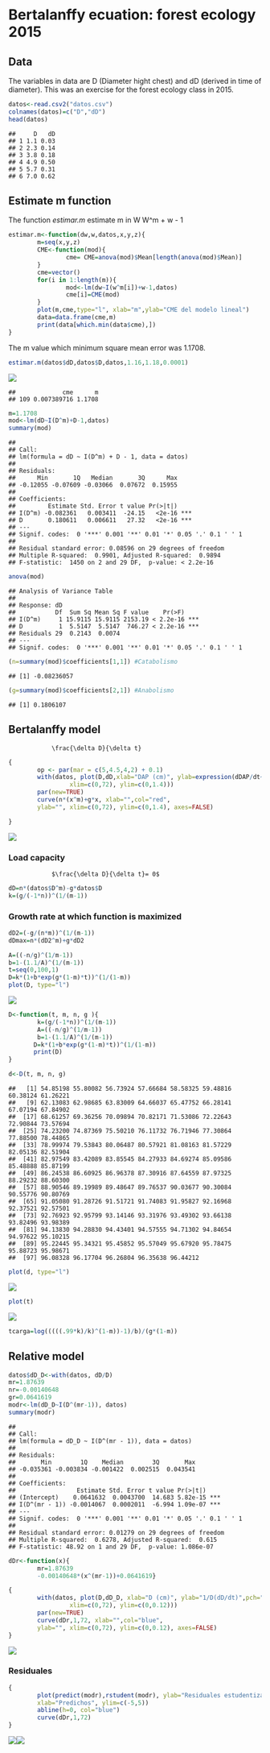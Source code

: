 Bertalanffy ecuation: forest ecology 2015
================

## Data

The variables in data are D (Diameter hight chest) and dD (derived in
time of diameter). This was an exercise for the forest ecology class in
2015.

``` r
datos<-read.csv2("datos.csv")
colnames(datos)=c("D","dD")
head(datos)
```

    ##     D   dD
    ## 1 1.1 0.03
    ## 2 2.3 0.14
    ## 3 3.8 0.18
    ## 4 4.9 0.50
    ## 5 5.7 0.31
    ## 6 7.0 0.62

## Estimate m function

The function *estimar.m* estimate m in W W^m + w - 1

``` r
estimar.m<-function(dw,w,datos,x,y,z){
        m=seq(x,y,z)
        CME<-function(mod){
                cme= CME=anova(mod)$Mean[length(anova(mod)$Mean)]
        }
        cme=vector()
        for(i in 1:length(m)){
                mod<-lm(dw~I(w^m[i])+w-1,datos)
                cme[i]=CME(mod)
        } 
        plot(m,cme,type="l", xlab="m",ylab="CME del modelo lineal")
        data=data.frame(cme,m)
        print(data[which.min(data$cme),]) 
}
```

The m value which minimum square mean error was 1.1708.

``` r
estimar.m(datos$dD,datos$D,datos,1.16,1.18,0.0001)
```

![](README_files/figure-gfm/unnamed-chunk-3-1.png)<!-- -->

    ##             cme      m
    ## 109 0.007389716 1.1708

``` r
m=1.1708
mod<-lm(dD~I(D^m)+D-1,datos)
summary(mod)
```

    ## 
    ## Call:
    ## lm(formula = dD ~ I(D^m) + D - 1, data = datos)
    ## 
    ## Residuals:
    ##      Min       1Q   Median       3Q      Max 
    ## -0.12055 -0.07609 -0.03066  0.07672  0.15955 
    ## 
    ## Coefficients:
    ##         Estimate Std. Error t value Pr(>|t|)    
    ## I(D^m) -0.082361   0.003411  -24.15   <2e-16 ***
    ## D       0.180611   0.006611   27.32   <2e-16 ***
    ## ---
    ## Signif. codes:  0 '***' 0.001 '**' 0.01 '*' 0.05 '.' 0.1 ' ' 1
    ## 
    ## Residual standard error: 0.08596 on 29 degrees of freedom
    ## Multiple R-squared:  0.9901, Adjusted R-squared:  0.9894 
    ## F-statistic:  1450 on 2 and 29 DF,  p-value: < 2.2e-16

``` r
anova(mod)
```

    ## Analysis of Variance Table
    ## 
    ## Response: dD
    ##           Df  Sum Sq Mean Sq F value    Pr(>F)    
    ## I(D^m)     1 15.9115 15.9115 2153.19 < 2.2e-16 ***
    ## D          1  5.5147  5.5147  746.27 < 2.2e-16 ***
    ## Residuals 29  0.2143  0.0074                      
    ## ---
    ## Signif. codes:  0 '***' 0.001 '**' 0.01 '*' 0.05 '.' 0.1 ' ' 1

``` r
(n=summary(mod)$coefficients[1,1]) #Catabolismo
```

    ## [1] -0.08236057

``` r
(g=summary(mod)$coefficients[2,1]) #Anabolismo
```

    ## [1] 0.1806107

## Bertalanffy model

``` 
            \frac{\delta D}{\delta t}
```

``` r
{
        op <- par(mar = c(5,4.5,4,2) + 0.1)
        with(datos, plot(D,dD,xlab="DAP (cm)", ylab=expression(dDAP/dt~(cm/año)), 
                 xlim=c(0,72), ylim=c(0,1.4)))
        par(new=TRUE)
        curve(n*(x^m)+g*x, xlab="",col="red", 
        ylab="", xlim=c(0,72), ylim=c(0,1.4), axes=FALSE)

}
```

![](README_files/figure-gfm/unnamed-chunk-5-1.png)<!-- -->

### Load capacity

``` 
            $\frac{\delta D}{\delta t}= 0$
```

``` r
dD=n*(datos$D^m)-g*datos$D
k=(g/(-1*n))^(1/(m-1))
```

### Growth rate at which function is maximized

``` r
dD2=(-g/(n*m))^(1/(m-1)) 
dDmax=n*(dD2^m)+g*dD2
```

``` r
A=((-n/g)^(1/m-1))
b=1-(1.1/A)^(1/(m-1))
t=seq(0,100,1)
D=k*(1+b*exp(g*(1-m)*t))^(1/(1-m))
plot(D, type="l")
```

![](README_files/figure-gfm/unnamed-chunk-8-1.png)<!-- -->

``` r
D<-function(t, m, n, g ){
        k=(g/(-1*n))^(1/(m-1))
        A=((-n/g)^(1/m-1))
        b=1-(1.1/A)^(1/(m-1))
       D=k*(1+b*exp(g*(1-m)*t))^(1/(1-m))
       print(D)
}
```

``` r
d<-D(t, m, n, g)
```

    ##   [1] 54.85198 55.80082 56.73924 57.66684 58.58325 59.48816 60.38124 61.26221
    ##   [9] 62.13083 62.98685 63.83009 64.66037 65.47752 66.28141 67.07194 67.84902
    ##  [17] 68.61257 69.36256 70.09894 70.82171 71.53086 72.22643 72.90844 73.57694
    ##  [25] 74.23200 74.87369 75.50210 76.11732 76.71946 77.30864 77.88500 78.44865
    ##  [33] 78.99974 79.53843 80.06487 80.57921 81.08163 81.57229 82.05136 82.51904
    ##  [41] 82.97549 83.42089 83.85545 84.27933 84.69274 85.09586 85.48888 85.87199
    ##  [49] 86.24538 86.60925 86.96378 87.30916 87.64559 87.97325 88.29232 88.60300
    ##  [57] 88.90546 89.19989 89.48647 89.76537 90.03677 90.30084 90.55776 90.80769
    ##  [65] 91.05080 91.28726 91.51721 91.74083 91.95827 92.16968 92.37521 92.57501
    ##  [73] 92.76923 92.95799 93.14146 93.31976 93.49302 93.66138 93.82496 93.98389
    ##  [81] 94.13830 94.28830 94.43401 94.57555 94.71302 94.84654 94.97622 95.10215
    ##  [89] 95.22445 95.34321 95.45852 95.57049 95.67920 95.78475 95.88723 95.98671
    ##  [97] 96.08328 96.17704 96.26804 96.35638 96.44212

``` r
plot(d, type="l")
```

![](README_files/figure-gfm/unnamed-chunk-10-1.png)<!-- -->

``` r
plot(t)
```

![](README_files/figure-gfm/unnamed-chunk-10-2.png)<!-- -->

``` r
tcarga=log(((((.99*k)/k)^(1-m))-1)/b)/(g*(1-m))
```

## Relative model

``` r
datos$dD_D<-with(datos, dD/D)
mr=1.87639
nr=-0.00140648
gr=0.0641619
modr<-lm(dD_D~I(D^(mr-1)), datos)
summary(modr)
```

    ## 
    ## Call:
    ## lm(formula = dD_D ~ I(D^(mr - 1)), data = datos)
    ## 
    ## Residuals:
    ##       Min        1Q    Median        3Q       Max 
    ## -0.035361 -0.003834 -0.001422  0.002515  0.043541 
    ## 
    ## Coefficients:
    ##                 Estimate Std. Error t value Pr(>|t|)    
    ## (Intercept)    0.0641632  0.0043700  14.683 5.82e-15 ***
    ## I(D^(mr - 1)) -0.0014067  0.0002011  -6.994 1.09e-07 ***
    ## ---
    ## Signif. codes:  0 '***' 0.001 '**' 0.01 '*' 0.05 '.' 0.1 ' ' 1
    ## 
    ## Residual standard error: 0.01279 on 29 degrees of freedom
    ## Multiple R-squared:  0.6278, Adjusted R-squared:  0.615 
    ## F-statistic: 48.92 on 1 and 29 DF,  p-value: 1.086e-07

``` r
dDr<-function(x){
        mr=1.87639
        -0.00140648*(x^(mr-1))+0.0641619}
```

``` r
{
        with(datos, plot(D,dD_D, xlab="D (cm)", ylab="1/D(dD/dt)",pch="*",
                 xlim=c(0,72), ylim=c(0,0.12)))
        par(new=TRUE)
        curve(dDr,1,72, xlab="",col="blue", 
        ylab="", xlim=c(0,72), ylim=c(0,0.12), axes=FALSE)
}
```

![](README_files/figure-gfm/unnamed-chunk-12-1.png)<!-- -->

### Residuales

``` r
{
        plot(predict(modr),rstudent(modr), ylab="Residuales estudentizados",
        xlab="Predichos", ylim=c(-5,5))
        abline(h=0, col="blue")
        curve(dDr,1,72)
}
```

![](README_files/figure-gfm/unnamed-chunk-13-1.png)<!-- -->![](README_files/figure-gfm/unnamed-chunk-13-2.png)<!-- -->
